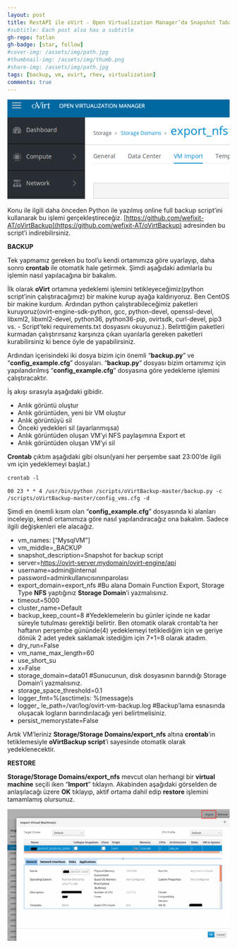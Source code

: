 ```yaml
---
layout: post
title: RestAPI ile oVirt - Open Virtualization Manager’da Snapshot Tabanında Otomatik Backup/Restore Operasyonu
#subtitle: Each post also has a subtitle
gh-repo: fatlan
gh-badge: [star, follow]
#cover-img: /assets/img/path.jpg
#thumbnail-img: /assets/img/thumb.png
#share-img: /assets/img/path.jpg
tags: [backup, vm, ovirt, rhev, virtualization]
comments: true
---
```

![Crepe](/assets/img/restapi-ovirt-bac-res/rest-bac-res01.png)

Konu ile ilgili daha önceden Python ile yazılmış online full backup script’ini kullanarak bu işlemi gerçekleştireceğiz.
[https://github.com/wefixit-AT/oVirtBackup](https://github.com/wefixit-AT/oVirtBackup) adresinden bu script’i indirebilirsiniz.

**BACKUP**

Tek yapmamız gereken bu tool’u kendi ortamımıza göre uyarlayıp, daha sonro **crontab** ile otomatik hale getirmek. Şimdi aşağıdaki adımlarla bu işlemin nasıl yapılacağına bir bakalım.

İlk olarak **oVirt** ortamına yedeklemi işlemini tetikleyeceğimiz(python script’inin çalıştıracağımız) bir makine kurup ayağa kaldırıyoruz. Ben CentOS bir makine kurdum. Ardından python çalıştırabileceğimiz paketleri kuruyoruz(ovirt-engine-sdk-python, gcc, python-devel, openssl-devel, libxml2, libxml2-devel, python36, python36-pip, ovirtsdk, curl-devel, pip3 vs. - Script’teki requirements.txt dosyasını okuyunuz.). Belirttiğim paketleri kurmadan çalıştırırsanız karşınıza çıkan uyarılarla gereken paketleri kurabilirsiniz ki bence öyle de yapabilirsiniz.

Ardından içerisindeki iki dosya bizim için önemli “**backup.py**” ve “**config_example.cfg**” dosyaları. “**backup.py**” dosyası bizim ortamımız için yapılandırılmış “**config_example.cfg**” dosyasına göre yedekleme işlemini çalıştıracaktır.

İş akışı sırasıyla aşağıdaki gibidir.

- Anlık görüntü oluştur
- Anlık görüntüden, yeni bir VM oluştur
- Anlık görüntüyü sil
- Önceki yedekleri sil (ayarlanmışsa)
- Anlık görüntüden oluşan VM’yi NFS paylaşımına Export et
- Anlık görüntüden oluşan VM’yi sil

**Crontab** çıktım aşağıdaki gibi olsun(yani her perşembe saat 23:00’de ilgili vm için yedeklemeyi başlat.)

~~~
crontab -l
~~~

~~~
00 23 * * 4 /usr/bin/python /scripts/oVirtBackup-master/backup.py -c /scripts/oVirtBackup-master/config_vms.cfg -d
~~~

Şimdi en önemli kısım olan “**config_example.cfg**” dosyasında ki alanları inceleyip, kendi ortamımıza göre nasıl yapılandıracağız ona bakalım. Sadece ilgili değişkenleri ele alacağız.

- vm_names: [“MysqlVM”]
- vm_middle=_BACKUP
- snapshot_description=Snapshot for backup script
- server=https://ovirt-server.mydomain/ovirt-engine/api
- username=admin@internal
- password=adminkullanıcısınınparolası
- export_domain=export_nfs #Bu alana Domain Function Export, Storage Type **NFS** yaptığınız **Storage Domain**’i yazmalısınız.
- timeout=5000
- cluster_name=Default
- backup_keep_count=8 #Yedeklemelerin bu günler içinde ne kadar süreyle tutulması gerektiği belirtir. Ben otomatik olarak crontab’ta her haftanın perşembe gününde(4) yedeklemeyi tetiklediğim için ve geriye dönük 2 adet yedek saklamak istediğim için 7+1=8 olarak atadım.
- dry_run=False
- vm_name_max_length=60
- use_short_su
- x=False
- storage_domain=data01 #Sunucunun, disk dosyasının barındığı Storage Domain’i yazmalısınız.
- storage_space_threshold=0.1
- logger_fmt=%(asctime)s: %(message)s
- logger_ le_path=/var/log/ovirt-vm-backup.log #Backup’lama esnasında oluşacak logların barındırılacağı yeri belirtmelisiniz.
- persist_memorystate=False

Artık VM’leriniz **Storage/Storage Domains/export_nfs** altına **crontab**’ın tetiklemesiyle **oVirtBackup script**’i sayesinde otomatik olarak yedeklenecektir.

**RESTORE**

**Storage/Storage Domains/export_nfs** mevcut olan herhangi bir **virtual machine** seçili iken “**Import**” tıklayın. Akabinden aşağıdaki görselden de anlaşılacağı üzere **OK** tıklayıp, aktif ortama dahil edip **restore** işlemini tamamlamış olursunuz.

![Crepe](/assets/img/restapi-ovirt-bac-res/rest-bac-res02.png)
